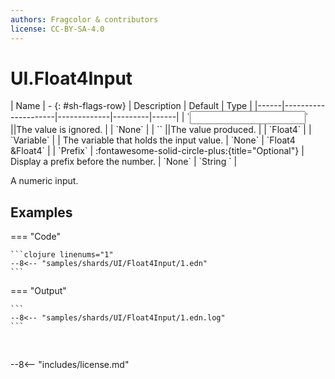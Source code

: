 ```yaml
---
authors: Fragcolor & contributors
license: CC-BY-SA-4.0
---
```



# UI.Float4Input

<div class="sh-parameters" markdown="1">
| Name | - {: #sh-flags-row} | Description | Default | Type |
|------|---------------------|-------------|---------|------|
| `<input>` ||The value is ignored. | | `None` |
| `<output>` ||The value produced. | | `Float4` |
| `Variable` |  | The variable that holds the input value. | `None` | `Float4 &Float4` |
| `Prefix` | :fontawesome-solid-circle-plus:{title="Optional"}  | Display a prefix before the number. | `None` | `String ` |

</div>

A numeric input.

## Examples

=== "Code"

    ```clojure linenums="1"
    --8<-- "samples/shards/UI/Float4Input/1.edn"
    ```

=== "Output"

    ```
    --8<-- "samples/shards/UI/Float4Input/1.edn.log"
    ```
&nbsp;

--8<-- "includes/license.md"
